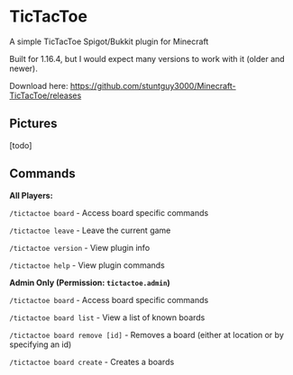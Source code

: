 # TicTacToe
A simple TicTacToe Spigot/Bukkit plugin for Minecraft

Built for 1.16.4, but I would expect many versions to work with it (older and newer).

Download here:
https://github.com/stuntguy3000/Minecraft-TicTacToe/releases

## Pictures
[todo]

## Commands
**All Players:**

``/tictactoe board`` - Access board specific commands

``/tictactoe leave`` - Leave the current game

``/tictactoe version`` - View plugin info

``/tictactoe help`` - View plugin commands

**Admin Only (Permission: ``tictactoe.admin``)**

``/tictactoe board`` - Access board specific commands

``/tictactoe board list`` - View a list of known boards

``/tictactoe board remove [id]`` - Removes a board (either at location or by specifying an id)

``/tictactoe board create`` - Creates a boards